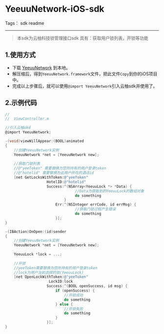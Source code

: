 ﻿# YeeuuNetwork-iOS-sdk

Tags： sdk readme

---

>本sdk为云柚科技锁管理接口sdk
具有：获取用户锁列表，开锁等功能

## 1.使用方式

* 下载 [YeeuuNetwork](https://codeload.github.com/yeeuu/YeeuuNetwork-iOS-sdk/zip/master) 到本地。
* 解压缩后，得到`YeeuuNetwork.framework`文件，把此文件`Copy`到你的iOS项目中。
* 完成以上步骤后，就可以使用`@import YeeuuNetwork`引入云柚sdk并使用了。

## 2.示例代码

```objective-c
//
//  ViewController.m

//引入云柚skd
@import YeeuuNetwork;

-(void)viewWillAppear:(BOOL)animated
{
    //创建YeeuuNetwork实例
    YeeuuNetwork *net = [YeeuuNetwork new];
    
    //获取门锁列表
    //@"yeeToken" 需要替换为您所持有的用户登录token
    //@"hotelid" 需要替换为此用户所在的酒店id
    [net GetLocksWithToken:@"yeeToken"
                   HotelID:@"hotelid"
                   Success:^(NSArray<YeeuuLock *> *Data) {
                                //Data为获取到的YeeuuLock的数组对象
                                do something
                           }
                       Err:^(NSInteger errCode, id errMsg) {
                                //获取门锁过程产生错误
                                do something
                       }];
}

-(IBAction)OnOpen:(id)sender
{
    //创建YeeuuNetwork实例
    YeeuuNetwork *net = [YeeuuNetwork new];
    
    YeeuuLock *lock = ...;
       
    //开锁
    //yeeToken需要替换为您所持有的用户登录token
    //lock为用户当前选择的锁(YeeuuLock)
    [net OpenLockWithToken:@"yeeToken"
                    LockID:lock
                   Success:^(BOOL openSuccess, id msg) {
                       if (openSuccess) {
                           //开锁成功
                           do something
                       } else {
                           //开锁失败
                           do something
                       }
                   }];
}

```




